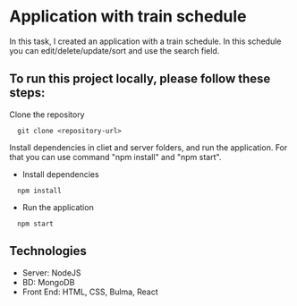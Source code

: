 # Application with train schedule
In this task, I created an application with a train schedule.
In this schedule  you can edit/delete/update/sort and use the search field.

## To run this project locally, please follow these steps:

Clone the repository
  ```
    git clone <repository-url>
  ```

Install dependencies in cliet and server folders, and run the application.
For that you can use command "npm install" and "npm start".

  - Install dependencies
  ```
    npm install
  ```

  - Run the application
  ```
    npm start
  ```

## Technologies

- Server: NodeJS
- BD: MongoDB
- Front End: HTML, CSS, Bulma, React
